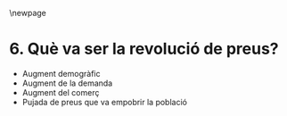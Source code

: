 \newpage

# 6. Què va ser la revolució de preus? ##

- Augment demogràfic
- Augment de la demanda
- Augment del comerç
- Pujada de preus que va empobrir la població
